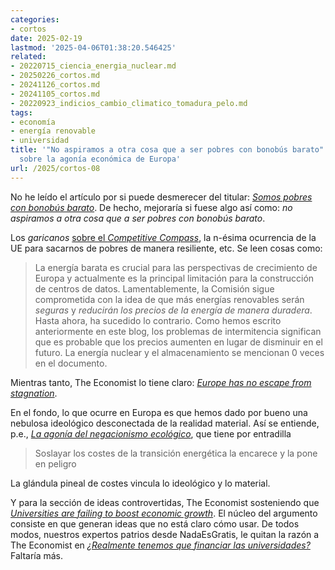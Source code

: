 ```yaml
---
categories:
- cortos
date: 2025-02-19
lastmod: '2025-04-06T01:38:20.546425'
related:
- 20220715_ciencia_energia_nuclear.md
- 20250226_cortos.md
- 20241126_cortos.md
- 20241105_cortos.md
- 20220923_indicios_cambio_climatico_tomadura_pelo.md
tags:
- economía
- energía renovable
- universidad
title: '"No aspiramos a otra cosa que a ser pobres con bonobús barato" y otros enlaces
  sobre la agonía económica de Europa'
url: /2025/cortos-08
---
```


No he leído el artículo por si puede desmerecer del titular: [_Somos pobres con bonobús barato_](https://elpais.com/opinion/2025-02-07/somos-pobres-con-bonobus-barato.html). De hecho, mejoraría si fuese algo así como: _no aspiramos a otra cosa que a ser pobres con bonobús barato_.

Los _garicanos_ [sobre el _Competitive Compass_](https://www.siliconcontinent.com/p/20-thoughts-on-the-competitiveness), la n-ésima ocurrencia de la UE para sacarnos de pobres de manera resiliente, etc. Se leen cosas como:

> La energía barata es crucial para las perspectivas de crecimiento de Europa y actualmente es la principal limitación para la construcción de centros de datos. Lamentablemente, la Comisión sigue comprometida con la idea de que más energías renovables serán _seguras_ y _reducirán los precios de la energía de manera duradera_. Hasta ahora, ha sucedido lo contrario. Como hemos escrito anteriormente en este blog, los problemas de intermitencia significan que es probable que los precios aumenten en lugar de disminuir en el futuro. La energía nuclear y el almacenamiento se mencionan 0 veces en el documento.

Mientras tanto, The Economist lo tiene claro: [_Europe has no escape from stagnation_](https://www.economist.com/finance-and-economics/2025/02/06/europe-has-no-escape-from-stagnation).

En el fondo, lo que ocurre en Europa es que hemos dado por bueno una nebulosa ideológico desconectada de la realidad material. Así se entiende, p.e., [_La agonía del negacionismo ecológico_](https://theobjective.com/elsubjetivo/opinion/2025-02-09/agonia-negacionismo-ecologico-benito-arrunada/), que tiene por entradilla

> Soslayar los costes de la transición energética la encarece y la pone en peligro

La glándula pineal de costes vincula lo ideológico y lo material.

Y para la sección de ideas controvertidas, The Economist sosteniendo que [_Universities are failing to boost economic growth_](https://www.economist.com/finance-and-economics/2024/02/05/universities-are-failing-to-boost-economic-growth). El núcleo del argumento consiste en que generan ideas que no está claro cómo usar. De todos modos, nuestros expertos patrios desde NadaEsGratis, le quitan la razón a The Economist en [_¿Realmente tenemos que financiar las universidades?_](https://nadaesgratis.es/cabrales/realmente-tenemos-que-financiar-las-universidades) Faltaría más.
